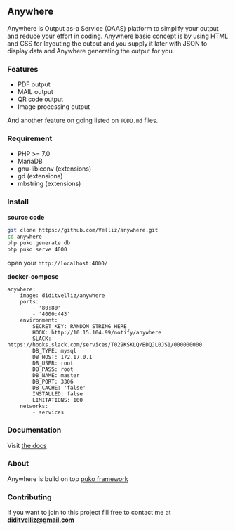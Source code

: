 ## Anywhere

Anywhere is Output as-a Service (OAAS) platform to simplify your output and reduce your effort in coding. 
Anywhere basic concept is by using HTML and CSS for layouting the output and you supply it later with JSON 
to display data and Anywhere generating the output for you.

### Features

* PDF output
* MAIL output
* QR code output
* Image processing output

And another feature on going listed on `TODO.md` files.

### Requirement

* PHP >= 7.0
* MariaDB
* gnu-libiconv (extensions)
* gd (extensions)
* mbstring (extensions)

### Install

**source code**

```bash
git clone https://github.com/Velliz/anywhere.git
cd anywhere
php puko generate db
php puko serve 4000
```

open your `http://localhost:4000/`

**docker-compose**

```xaml
anywhere:
    image: diditvelliz/anywhere
    ports:
        - '80:80'
        - '4000:443'
    environment:
        SECRET_KEY: RANDOM_STRING_HERE
        HOOK: http://10.15.104.99/notify/anywhere
        SLACK: https://hooks.slack.com/services/T029KSKLQ/BDQJL0JS1/000000000
        DB_TYPE: mysql
        DB_HOST: 172.17.0.1
        DB_USER: root
        DB_PASS: root
        DB_NAME: master
        DB_PORT: 3306
        DB_CACHE: 'false'
        INSTALLED: false
        LIMITATIONS: 100
    networks:
        - services
```

### Documentation

Visit [the docs](https://velliz.github.io/anydocs/)

### About

Anywhere is build on top [puko framework](https://github.com/Velliz/pukoframework)

### Contributing

If you want to join to this project fill free to contact me at **diditvelliz@gmail.com**
